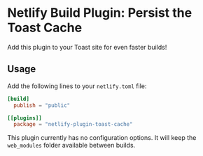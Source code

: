 # Netlify Build Plugin: Persist the Toast Cache

Add this plugin to your Toast site for even faster builds!

## Usage

Add the following lines to your `netlify.toml` file:

```toml
[build]
  publish = "public"

[[plugins]]
  package = "netlify-plugin-toast-cache"
```

This plugin currently has no configuration options. It will keep the `web_modules` folder available between builds.
